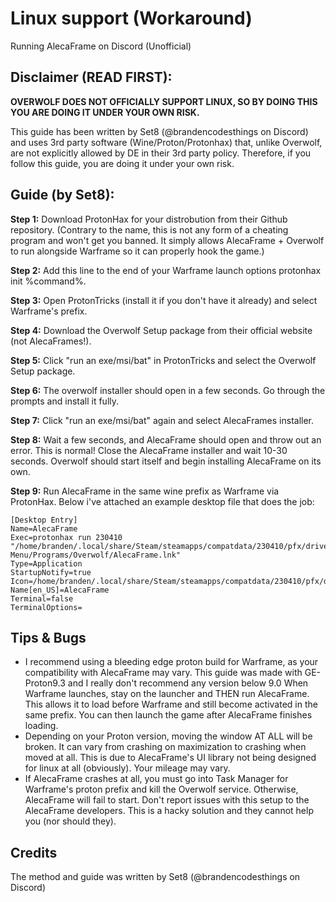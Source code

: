 # Linux support (Workaround)

Running AlecaFrame on Discord (Unofficial)

## Disclaimer (READ FIRST):

**OVERWOLF DOES NOT OFFICIALLY SUPPORT LINUX, SO BY DOING THIS YOU ARE DOING IT UNDER YOUR OWN RISK.** 

This guide has been written by Set8 (@brandencodesthings on Discord) and uses 3rd party software (Wine/Proton/Protonhax) that, unlike Overwolf, are not explicitly allowed by DE in their 3rd party policy. Therefore, if you follow this guide, you are doing it under your own risk.


## Guide (by Set8):

**Step 1:** Download ProtonHax for your distrobution from their Github repository. (Contrary to the name, this is not any form of a cheating program and won't get you banned. It simply allows AlecaFrame + Overwolf to run alongside Warframe so it can properly hook the game.)

**Step 2:** Add this line to the end of your Warframe launch options protonhax init %command%.

**Step 3:** Open ProtonTricks (install it if you don't have it already) and select Warframe's prefix.

**Step 4:** Download the Overwolf Setup package from their official website (not AlecaFrames!).

**Step 5:** Click "run an exe/msi/bat" in ProtonTricks and select the Overwolf Setup package.

**Step 6:** The overwolf installer should open in a few seconds. Go through the prompts and install it fully.

**Step 7:** Click "run an exe/msi/bat" again and select AlecaFrames installer.

**Step 8:** Wait a few seconds, and AlecaFrame should open and throw out an error. This is normal! Close the AlecaFrame installer and wait 10-30 seconds. Overwolf should start itself and begin installing AlecaFrame on its own.

**Step 9:** Run AlecaFrame in the same wine prefix as Warframe via ProtonHax. Below i've attached an example desktop file that does the job:

```
[Desktop Entry]
Name=AlecaFrame
Exec=protonhax run 230410 "/home/branden/.local/share/Steam/steamapps/compatdata/230410/pfx/drive_c/users/steamuser/AppData/Roaming/Microsoft/Windows/Start Menu/Programs/Overwolf/AlecaFrame.lnk"
Type=Application
StartupNotify=true
Icon=/home/branden/.local/share/Steam/steamapps/compatdata/230410/pfx/drive_c/users/steamuser/AppData/Local/Overwolf/AppShortcutIcons/afmcagbpgggkpdkokjhjkllpegnadmkignlonpjm.ico
Name[en_US]=AlecaFrame
Terminal=false
TerminalOptions=
```

## Tips & Bugs
- I recommend using a bleeding edge proton build for Warframe, as your compatibility with AlecaFrame may vary. This guide was made with GE-Proton9.3 and I really don't recommend any version below 9.0
When Warframe launches, stay on the launcher and THEN run AlecaFrame. This allows it to load before Warframe and still become activated in the same prefix. You can then launch the game after AlecaFrame finishes loading.
- Depending on your Proton version, moving the window AT ALL will be broken. It can vary from crashing on maximization to crashing when moved at all. This is due to AlecaFrame's UI library not being designed for linux at all (obviously). Your mileage may vary.
- If AlecaFrame crashes at all, you must go into Task Manager for Warframe's proton prefix and kill the Overwolf service. Otherwise, AlecaFrame will fail to start.
Don't report issues with this setup to the AlecaFrame developers. This is a hacky solution and they cannot help you (nor should they).

## Credits

The method and guide was written by Set8 (@brandencodesthings on Discord)